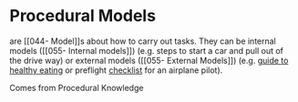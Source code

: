 # Procedural Models 
are [[044- Model]]s about how to carry out tasks. They can be internal models ([[055- Internal models]]) (e.g. steps to start a car and pull out of the drive way) or external models ([[055- External Models]]) (e.g. [guide to healthy eating](https://www.wikiwand.com/en/Food_Rules:_An_Eater%27s_Manual) or preflight [checklist](https://www.goodreads.com/book/show/6667514-the-checklist-manifesto) for an airplane pilot).

Comes from Procedural Knowledge